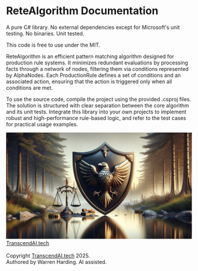 # ReteAlgorithm Documentation

A pure C# library. No external dependencies except for Microsoft's unit testing. No binaries. Unit tested.

This code is free to use under the MIT.

ReteAlgorithm is an efficient pattern matching algorithm designed for production rule systems. It minimizes redundant evaluations by processing facts through a network of nodes, filtering them via conditions represented by AlphaNodes. Each ProductionRule defines a set of conditions and an associated action, ensuring that the action is triggered only when all conditions are met.

To use the source code, compile the project using the provided .csproj files. The solution is structured with clear separation between the core algorithm and its unit tests. Integrate this library into your own projects to implement robust and high-performance rule-based logic, and refer to the test cases for practical usage examples.

![AI Image](aiimage.jpg)
[TranscendAI.tech](https://TranscendAI.tech)<br>
<br>
Copyright [TranscendAI.tech](https://TranscendAI.tech) 2025.</br>
Authored by Warren Harding. AI assisted.</br>